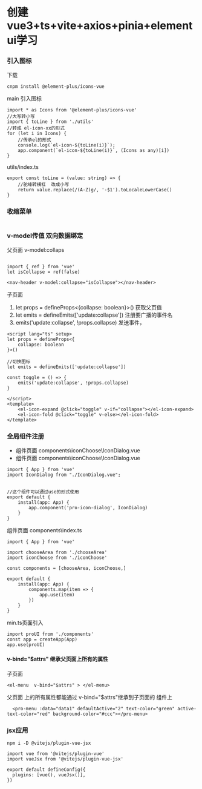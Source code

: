 # 创建vue3+ts+vite+axios+pinia+elementui学习

### 引入图标
下载
```
cnpm install @element-plus/icons-vue
```
main 引入图标
```
import * as Icons from '@element-plus/icons-vue'
//大写转小写
import { toLine } from './utils'
//转成 el-icon-xx的形式
for (let i in Icons) {
    //传承el的形式
    console.log(`el-icon-${toLine(i)}`);
    app.component(`el-icon-${toLine(i)}`, (Icons as any)[i])
}
```
utils/index.ts
```
export const toLine = (value: string) => {
    //驼峰转横杠  改成小写
    return value.replace(/(A-Z)g/, '-$1').toLocaleLowerCase()
}
```
### 收缩菜单
```
```

### v-model传值  双向数据绑定
父页面 v-model:collaps
```

import { ref } from 'vue'
let isCollapse = ref(false)

<nav-header v-model:collapse="isCollapse"></nav-header>
```
子页面
1. let props = defineProps<{collapse: boolean}>() 获取父页值
2. let emits = defineEmits(['update:collapse']) 注册要广播的事件名
3. emits('update:collapse', !props.collapse) 发送事件，
```
<script lang="ts" setup>
let props = defineProps<{
    collapse: boolean
}>()

//切换图标
let emits = defineEmits(['update:collapse'])

const toggle = () => {
    emits('update:collapse', !props.collapse)
}

</script>
<template>
    <el-icon-expand @click="toggle" v-if="collapse"></el-icon-expand>
    <el-icon-fold @click="toggle" v-else></el-icon-fold>
</template>
```
### 全局组件注册

- 组件页面 components\iconChoose\IconDialog.vue
- 组件页面 components\iconChoose\IconDialog.vue
```
import { App } from 'vue'
import IconDialog from "./IconDialog.vue";


//这个组件可以通过use的形式使用
export default {
    install(app: App) {
        app.component('pro-icon-dialog', IconDialog)
    }
}
```
 组件页面 components\index.ts
```
import { App } from 'vue'

import chooseArea from './chooseArea'
import iconChoose from './iconChoose'

const components = [chooseArea, iconChoose,]

export default {
    install(app: App) {
        components.map(item => {
            app.use(item)
        })
    }
}
```
min.ts页面引入
```
import proUI from './components'
const app = createApp(App)
app.use(proUI)
```

####  v-bind="$attrs"  继承父页面上所有的属性
子页面
```
<el-menu  v-bind="$attrs" > </el-menu>
```
父页面 上的所有属性都能通过 v-bind="$attrs"继承到子页面的 组件上
```
  <pro-menu :data="data1" defaultActive="2" text-color="green" active-text-color="red" background-color="#ccc"></pro-menu>
```

### jsx应用
```
npm i -D @vitejs/plugin-vue-jsx

import vue from '@vitejs/plugin-vue'
import vueJsx from '@vitejs/plugin-vue-jsx'

export default defineConfig({
  plugins: [vue(), vueJsx()],
})
```